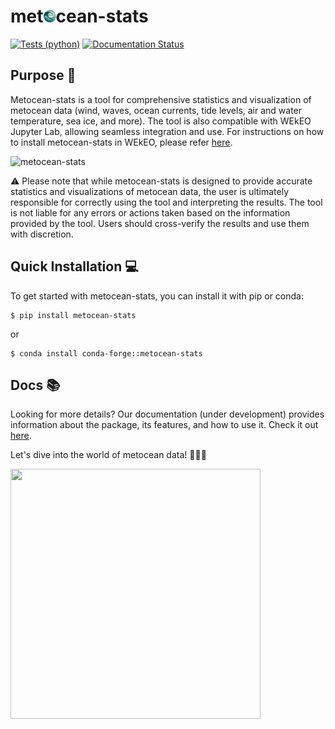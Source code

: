<h1>
  met<img src="https://github.com/MET-OM/metocean-stats/blob/main/docs/files/logo.png" width="20" height="20" />cean-stats
 </h1>

[![Tests (python)](https://github.com/MET-OM/metocean-stats/actions/workflows/tests.yml/badge.svg)](https://github.com/MET-OM/metocean-stats/actions/workflows/tests.yml)
[![Documentation Status](https://readthedocs.org/projects/metocean-stats/badge/?version=latest)](https://metocean-stats.readthedocs.io/en/latest/?badge=latest)

## Purpose 🎯
Metocean-stats is a tool for comprehensive statistics and visualization of metocean data (wind, waves, ocean currents, tide levels, air and water temperature, sea ice, and more). The tool is also compatible with WEkEO Jupyter Lab, allowing seamless integration and use. For instructions on how to install metocean-stats in WEkEO, please refer [here](https://docs.google.com/document/d/1uEvG_YZ43eu3vE33Qv9t5Bzd0QAmspKjqjzFLHEkJys/edit?usp=sharing).

![metocean-stats](https://github.com/MET-OM/metocean-stats/blob/main/docs/files/readme_plots.png)

⚠️ Please note that while metocean-stats is designed to provide accurate statistics and visualizations of metocean data, the user is ultimately responsible for correctly using the tool and interpreting the results. The tool is not liable for any errors or actions taken based on the information provided by the tool. Users should cross-verify the results and use them with discretion.

## Quick Installation 💻

To get started with metocean-stats, you can install it with pip or conda:

```shell
$ pip install metocean-stats 
```

or

```shell
$ conda install conda-forge::metocean-stats
```

## Docs 📚
Looking for more details? Our documentation (under development) provides information about the package, its features, and how to use it. Check it out [here](https://metocean-stats.readthedocs.io/en/latest/index.html).

Let's dive into the world of metocean data! 🌊🏄‍♀️

<img src="https://github.com/MET-OM/metocean-stats/blob/main/docs/files/animation.gif" width="400" height="400" />




